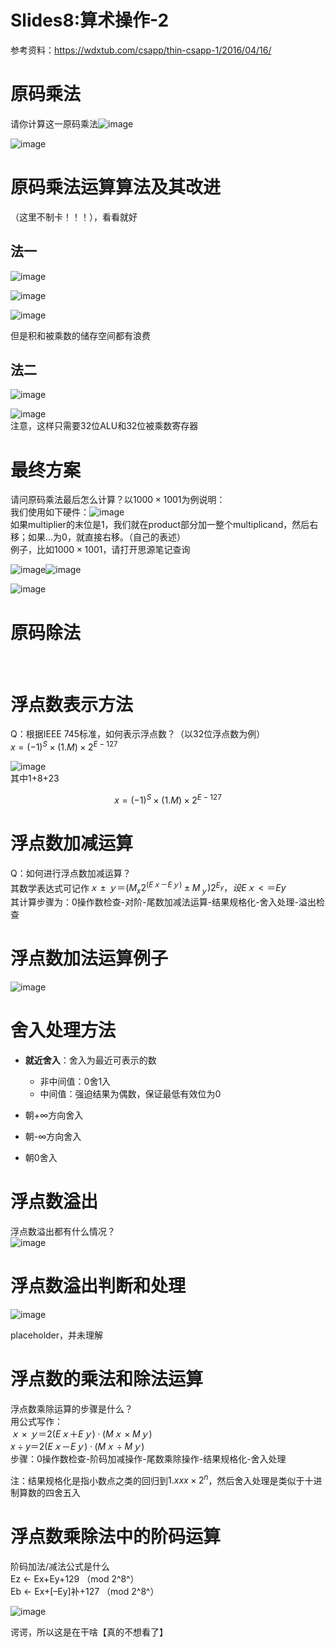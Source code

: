 # Slides8:算术操作-2

参考资料：https://wdxtub.com/csapp/thin-csapp-1/2016/04/16/

# 原码乘法

请你计算这一原码乘法![image](assets/image-20230408154931-5at5r80.png)​

​![image](assets/image-20230408154954-n7aq3fw.png)

# 原码乘法运算算法及其改进

（这里不制卡！！！），看看就好

## 法一

​![image](assets/image-20230408160723-r669c8h.png)

​![image](assets/image-20230408160852-2try29b.png)​

​![image](assets/image-20230408160709-du5bmg1.png)

但是积和被乘数的储存空间都有浪费

## 法二

​![image](assets/image-20230408160900-fpveysf.png)​

​![image](assets/image-20230408160910-8f7rtvs.png)  
注意，这样只需要32位ALU和32位被乘数寄存器

# 最终方案

请问原码乘法最后怎么计算？以$1000 \times 1001$为例说明：  
我们使用如下硬件：![image](assets/image-20230408160957-og3zqb9.png)  
如果multiplier的末位是1，我们就在product部分加一整个multiplicand，然后右移；如果...为0，就直接右移。（自己的表述）  
例子，比如$1000 \times 1001$，请打开思源笔记查询

​![image](assets/image-20230408162157-oyiyzc5.png)![image](assets/image-20230408162215-bwxlx9r.png)

​![image](assets/image-20230408162236-achjxz2.png)​

# 原码除法

‍

# 浮点数表示方法

Q：根据IEEE 745标准，如何表示浮点数？（以32位浮点数为例）  
$x = (−1) ^S ×(1. M)× 2^{E−127}$

​![image](assets/image-20230328192118-toisuu9.png)  
其中1+8+23

$$
x = (−1) ^S ×(1. M)× 2^{E−127}
$$

# 浮点数加减运算

Q：如何进行浮点数加减运算？  
其数学表达式可记作$ｘ±ｙ＝(M_x2^{(Eｘ－Eｙ) }±M_ｙ)2^{E_y}，设Eｘ<＝Ey$  
其计算步骤为：0操作数检查-对阶-尾数加减法运算-结果规格化-舍入处理-溢出检查

# 浮点数加法运算例子

​![image](assets/image-20230328192815-a8bsvi7.png)​

# 舍入处理方法

* **就近舍入**：舍⼊为最近可表示的数

  * 非中间值：0舍1⼊
  * 中间值：强迫结果为偶数，保证最低有效位为0
* 朝+∞⽅向舍⼊
* 朝-∞⽅向舍⼊
* 朝0舍入

# 浮点数溢出

浮点数溢出都有什么情况？  
​![image](assets/image-20230328193311-8o62cfk.png)​

# 浮点数溢出判断和处理

​![image](assets/image-20230328195901-21u50o9.png)  

placeholder，并未理解

# 浮点数的乘法和除法运算

浮点数乘除运算的步骤是什么？  
用公式写作：  
​$ｘ×ｙ＝2(Eｘ＋Eｙ)·(Mｘ×Mｙ)$  
​$x \div y＝2(Eｘ－Eｙ)·(Mｘ÷Mｙ)$  
步骤：0操作数检查-阶码加减操作-尾数乘除操作-结果规格化-舍入处理

注：结果规格化是指小数点之类的回归到$1.xxx \times 2^n$，然后舍入处理是类似于十进制算数的四舍五入

# 浮点数乘除法中的阶码运算

阶码加法/减法公式是什么  
Ez ← Ex+Ey+129 （mod 2^8^）  
Eb ← Ex+[–Ey]补+127 （mod 2^8^）

​![image](assets/image-20230328203108-4mbvnsb.png)​

谔谔，所以这是在干啥【真的不想看了】

‍
